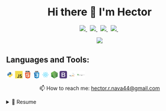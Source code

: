<h1 align='center'>
    Hi there 👋 I'm Hector
</h1>

<p align='center'>
    <a href='https://linkedin.com/in/hector-nava-mba'>
        <img src='https://img.shields.io/badge/LinkedIn-0077B5?style=for-the-badge&logo=linkedin&logoColor=white' />
    </a>&nbsp;
    <a href='mailto:hector.r.nava44@gmail.com?subject=GitHub - Hector Nava Inquiry'>
        <img src='https://img.shields.io/badge/Gmail-D14836?style=for-the-badge&logo=gmail&logoColor=white' />
    </a>&nbsp;
    <a href='https://www.facebook.com/tito.nava'>
        <img src='https://img.shields.io/badge/Facebook-1877F2?style=for-the-badge&logo=facebook&logoColor=white' />
    </a>&nbsp;
    <a href='https://instagram.com/titonava35'>
        <img src='https://img.shields.io/badge/Instagram-E4405F?style=for-the-badge&logo=instagram&logoColor=white' />
    </a>&nbsp;
</p>

<p align='center'>
    <a href='#'>
        <img src='https://github-readme-stats.vercel.app/api/top-langs/?username=hnava47&show_icons=true&theme=dark' width='350' />
    </a>
</p>

## Languages and Tools:
<code><img height="20" src="https://raw.githubusercontent.com/github/explore/80688e429a7d4ef2fca1e82350fe8e3517d3494d/topics/python/python.png"></code>
<code><img height="20" src="https://raw.githubusercontent.com/github/explore/80688e429a7d4ef2fca1e82350fe8e3517d3494d/topics/javascript/javascript.png"></code>
<code><img height="20" src="https://raw.githubusercontent.com/github/explore/80688e429a7d4ef2fca1e82350fe8e3517d3494d/topics/html/html.png"></code>
<code><img height="20" src="https://raw.githubusercontent.com/github/explore/80688e429a7d4ef2fca1e82350fe8e3517d3494d/topics/css/css.png"></code>
<code><img height="20" src="https://raw.githubusercontent.com/github/explore/80688e429a7d4ef2fca1e82350fe8e3517d3494d/topics/react/react.png"></code>
<code><img height="20" src="https://raw.githubusercontent.com/github/explore/80688e429a7d4ef2fca1e82350fe8e3517d3494d/topics/nodejs/nodejs.png"></code>
<code><img height="20" src="https://raw.githubusercontent.com/github/explore/80688e429a7d4ef2fca1e82350fe8e3517d3494d/topics/bootstrap/bootstrap.png"></code>
<code><img height="20" src="https://raw.githubusercontent.com/github/explore/80688e429a7d4ef2fca1e82350fe8e3517d3494d/topics/mysql/mysql.png"></code>
<code><img height="20" src="https://raw.githubusercontent.com/github/explore/80688e429a7d4ef2fca1e82350fe8e3517d3494d/topics/mongodb/mongodb.png"></code>

<p align='center'>
    📫 How to reach me: <a href='mailto:hector.r.nava44@gmail.com?subject=GitHub - Hector Nava Inquiry'>hector.r.nava44@gmail.com</a>
</p>

<details>
  <summary>📃 Resume</summary>

## Experience
<div>
    <h3>
        <img src='assets/images/metaLogo.png' />&nbsp;
        <strong>Meta</strong>
    </h3>
    <ul>
        👨‍💻 Product Manager, Enterprise Products<br />
        📆 Aug-2021 - Present<br />
        📍 Denver, CO
    </ul>&nbsp;
    <h3>
        <img src='assets/images/pwcLogo.png' />&nbsp;
        <strong>PricewaterhouseCoopers</strong>
    </h3>
    <ul>
        👨‍💻 Manager<br />
        📆 Jan-2020 - Aug-2021<br />
        📍 Denver, CO
    </ul>&nbsp;
    <h3>
        <img src='assets/images/pwcLogo.png' />&nbsp;
        <strong>PricewaterhouseCoopers</strong>
    </h3>
    <ul>
        👨‍💻 Senior Associate<br />
        📆 Jan-2018 - Jan-2020<br />
        📍 Denver, CO
    </ul>&nbsp;
    <h3>
        <img src='assets/images/amLightLogo.png' height=48px width=48px />&nbsp;
        <strong>American Lighting</strong>
    </h3>
    <ul>
        👨‍💻 Technical Lead<br />
        📆 Aug-2017 - Jan-2018<br />
        📍 Denver, CO
    </ul>&nbsp;
    <h3>
        <img src='assets/images/pacificLogo.png' />&nbsp;
        <strong>Pacific Facility Maintenance</strong>
    </h3>
    <ul>
        👨‍💻 Financial Systems Manager<br />
        📆 Jan-2015 - Aug-2017<br />
        📍 Denver, CO
    </ul>
</div>

## Education
<div>
    <h3>
        <img src='assets/images/duLogo.png' />
        <strong>University of Denver</strong>
    </h3>
    <ul>
        💻 Full-Stack Developer Certification<br />
        📚 Masters of Accountancy (MAcc)
        <ul>
            <li>🏆 2021</li>
        </ul>
        📚 Masters of Business Administration (MBA)
        <ul>
            <li>🏆 2017</li>
        </ul>
    </ul>&nbsp;
    <h3>
        <img src='assets/images/osuLogo.png' />
        <strong>Ohio State University</strong>
    </h3>
    <ul>
        📚 Bachelors of Science in Business Administration
        <ul>
            <li>📈 Economics major</li>
            <li>🏆 2014</li>
        </ul>
    </ul>
</div>


</details>

<!-- MARKDOWN LINKS & IMAGES -->

<!--
**hnava47/hnava47** is a ✨ _special_ ✨ repository because its `README.md` (this file) appears on your GitHub profile.

Here are some ideas to get you started:

- 🔭 I’m currently working on ...
- 🌱 I’m currently learning ...
- 👯 I’m looking to collaborate on ...
- 🤔 I’m looking for help with ...
- 💬 Ask me about ...
- 📫 How to reach me: ...
- 😄 Pronouns: ...
- ⚡ Fun fact: ...
-->
